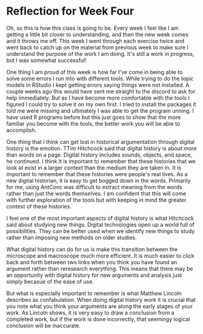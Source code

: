 # Reflection for Week Four

Oh, so this is how this class is going to be. Every week I feel like I am getting a little bit closer to understanding, and then the new week comes and it throws me off. This week I went through each exercise twice and went back to catch up on the material from previous week to make sure I understand the purpose of the work I am doing. It's still a work in progress, but I was somewhat successful!

One thing I am proud of this week is how far I've come in being able to solve some errors I run into with different tools. While trying to do the topic models in RStudio I kept getting errors saying things were not installed. A couple weeks ago this would have sent me straight to the discord to ask for help immediately. But as I have become more comfortable with the tools I figured I could try to solve it on my own first. I tried to install the packages it told me were missing and ultimately I was able to get the program unning. I have used R programs before but this just goes to show that the more familiar you become with the tools, the better work you will be able to accomplish.



One thing that I think can get lost in historical argumentation through digital history is the emotion. TTim Hitchcock said that digital history is about more than words on a page. Digital history includes sounds, objects, and space, he continued. I think it is important to remember that these histories that we look at exist in a larger context than the medium they are taken in. It is important to remember that these histories were people's real lives. As a new digital historian, it is easy to get bogged down in the words. Primarily for me, using AntConc was difficult to extract meaning from the words rather than just the words themselves. I am confident that this will come with further exploration of the tools but with keeping in mind the greater context of these histories. 

I feel one of the most important aspects of digital history is what Hitchcock said about studying new things. Digital technologies open up a world full of possibilities. They can be better used when we identify new things to study rather than imposing new methods on older studies.

What digital history can do for us is make this transition between the microscope and macroscope much more efficient. It is much easier to click back and forth between two links when you think you have found an argument rather than reresearch everything. This means that there may be an opportunity with digital history for new arguments and analysis just simply becasue of the ease of use. 

But what is especially important to remember is what Matthew Lincoln describes as confabulation. When doing digital history work it is crucial that you note what you think your arguments are along the early stages of your work. As Lincoln shows, it is very easy to draw a conclusion from a completed work, but if the work is done incorrectly, that seemingy logical conclusion will be inaccurate.
